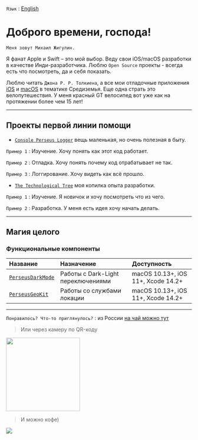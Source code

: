 `Язык` : [English](/README.md)

# Доброго времени, господа!

`Меня зовут Михаил Жигулин.`

Я фанат Apple и Swift – это мой выбор. Веду свои iOS/macOS разработки в качестве Инди-разработчика. Люблю `Open Source` проекты - всегда есть что посмотреть, да и себя показать. 

Люблю читать `Джона Р. Р. Толкиена`, а все мои отладочные приложения [iOS](https://github.com/perseusrealdeal/TheOneRing) и [macOS](https://github.com/perseusrealdeal/Arkenstone) в тематике Средиземья.
Еще одна страть это велопутешествия. У меня красный GT велосипед вот уже как на протяжении более чем 15 лет!

---

## Проекты первой линии помощи

- [`Console Perseus Logger`](https://github.com/perseusrealdeal/ConsolePerseusLogger) вещь маленькая, но очень полезная в быту.

`Пример 1` : Изучение. Хочу понять как этот код работает.

`Пример 2` : Отладка. Хочу понять почему код отрабатывает не так.

`Пример 3` : Логгирование. Хочу видеть как всё прошло.

- [`The Technological Tree`](https://github.com/perseusrealdeal/TheTechnologicalTree) моя копилка опыта разработки.

`Пример 1` : Изучение. Я новичок и хочу посмотреть что из чего.

`Пример 2` : Разработка. У меня есть идея хочу начать делать.

---

## Магия целого

### Функциональные компоненты

| Название                                                                 | Назначение                         | Доступность                        |
|:-------------------------------------------------------------------------|:-----------------------------------|:-----------------------------------|
| [`PerseusDarkMode`](https://github.com/perseusrealdeal/PerseusDarkMode)  | Работы с Dark-Light переключениями | macOS 10.13+, iOS 11+, Xcode 14.2+ |
| [`PerseusGeoKit`](https://github.com/perseusrealdeal/PerseusGeoKit)      | Работы со службами локации         | macOS 10.13+, iOS 11+, Xcode 14.2+ |

---

`Понравилось? Что-то приглянулось?` : из России [на чай можно тут](https://spasibomir.ru/pay/18822)

> Или через камеру по QR-коду

<a href="https://spasibomir.ru/pay/18822"><img src="https://spasibomir.ru/user/qr-code/19/18822.png?v=4" width="200" style="max-width: 100%;"/></a>

> И можно кофе)

<a href="https://www.buymeacoffee.com/perseusrealdeal"><img src="https://img.buymeacoffee.com/button-api/?text=Сoffee&emoji=&slug=perseusrealdeal&button_colour=000000&font_colour=ffffff&outline_colour=ffffff&coffee_colour=FFDD00" /></a>
